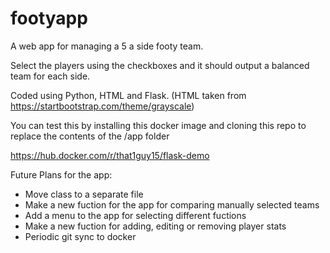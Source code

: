 # footyapp

A web app for managing a 5 a side footy team.

Select the players using the checkboxes and it should output a balanced team for each side.

Coded using Python, HTML and Flask. (HTML taken from https://startbootstrap.com/theme/grayscale)

You can test this by installing this docker image and cloning this repo to replace the contents of the /app folder

https://hub.docker.com/r/that1guy15/flask-demo

Future Plans for the app:

- Move class to a separate file
- Make a new fuction for the app for comparing manually selected teams
- Add a menu to the app for selecting different fuctions
- Make a new fuction for adding, editing or removing player stats
- Periodic git sync to docker